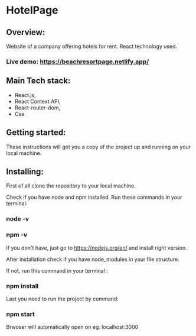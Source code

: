 
# HotelPage

## Overview: 

Website of a company offering hotels for rent. React technology used.

### Live demo: https://beachresortpage.netlify.app/

## Main Tech stack:

- React.js,
- React Context API,
- React-router-dom,
- Css

## Getting started:

These instructions will get you a copy of the project up and running on your local machine.

## Installing:

First of all clone the repository to your local machine.

Check if you have node and npm installed.
Run these commands in your terminal:

### node -v

### npm -v

If you don't have, just go to https://nodejs.org/en/ and install right version.

After installation check if you have node_modules in your file structure.

If not, run this command in your terminal :

### npm install

Last you need to run the project by command:

### npm start

Brwoser will automatically open on eg. localhost:3000

